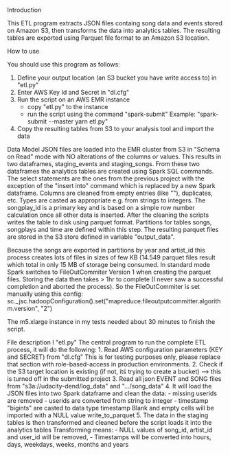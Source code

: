 Introduction

This ETL program extracts JSON files containg song data and events stored on Amazon S3, then
transforms the data into analytics tables. The resulting tables are exported using Parquet file
format to an Amazon S3 location.



How to use

You should use this program as follows:
1. Define your output location (an S3 bucket you have write access to) in "etl.py"
2. Enter AWS Key Id and Secret in "dl.cfg"
3. Run the script on an AWS EMR instance
    - copy "etl.py" to the instance
    - run the script using the command "spark-submit"
      Example: "spark-submit --master yarn etl.py"
4. Copy the resulting tables from S3 to your analysis tool and import the data



Data Model
JSON files are loaded into the EMR cluster from S3 in "Schema on Read" mode with NO alterations
of the columns or values. This results in two dataframes, staging_events and staging_songs.
From these two dataframes the analytics tables are created using Spark SQL commands. The select
statements are the ones from the previous project with the exception of the "insert into" 
command which is replaced by a new Spark dataframe.
Columns 
are cleaned from empty entries (like ""), duplicates, etc. Types are casted as appropriate e.g.
from strings to integers.
The songplay_id is a primary key and is based on a simple row number calculation once all other
data is inserted.
After the cleaning the scripts writes the table to disk using parquet format. Partitions for
tables songs, songplays and time are defined within this step.
The resulting parquet files are stored in the S3 store defined in variable "output_data".

Because the songs are exported in partitions by year and artist_id this process creates lots
of files in sizes of few KB (14.549 parquet files result which total in only 15 MB of storage
being consumed.
In standard mode Spark switches to FileOutCommiter Version 1 when creating the parquet files.
Storing the data then takes > 1hr to complete (I never saw a successful completion and aborted
the process).
So the FileOutCommiter is set manually using this config:
    sc._jsc.hadoopConfiguration().set("mapreduce.fileoutputcommitter.algorithm.version", "2")

The m5.xlarge instance in my tests needed about 30 minutes to finish the script.


File description
  I "etl.py"
    The central program to run the complete ETL process, it will do the following:
    1. Read AWS configuration parameters (KEY and SECRET) from "dl.cfg"
        This is for testing purposes only, please replace that section with role-based-access
        in production environments.
    2. Check if the S3 target location is existing (if not, itś trying to create a bucket)
        --> this is turned off in the submitted project
    3. Read all json EVENT and SONG files from "s3a://udacity-dend/log_data" and ".../song_data"
    4. It will load the JSON files into two Spark dataframe and clean the data:
        - missing userids are removed
        - userids are converted from string to integer
        - timestamp "bigints" are casted to data type timestamp
        Blank and empty cells will be imported with a NULL value
        write_to_parquet
    5. The data in the staging tables is then transformed and cleaned before the script loads it
        into the analytics tables
        Transforming means:
         - NULL values of song_id, artist_id and user_id will be removed,
         - Timestamps will be converted into hours, days, weekdays, weeks, months and years